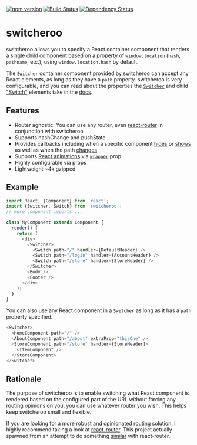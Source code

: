 [![npm version](https://badge.fury.io/js/switcheroo.svg)](http://badge.fury.io/js/switcheroo)
[![Build Status](https://secure.travis-ci.org/jdlehman/switcheroo.svg?branch=master)](http://travis-ci.org/jdlehman/switcheroo)
[![Dependency Status](https://david-dm.org/jdlehman/switcheroo.svg)](https://david-dm.org/jdlehman/switcheroo)

# switcheroo

switcheroo allows you to specify a React container component that renders a single child component based on a property of `window.location` (`hash`, `pathname`, etc.), using `window.location.hash` by default.

The `Switcher` container component provided by switcheroo can accept any React elements, as long as they have a `path` property. switcheroo is very configurable, and you can read about the properties the [`Switcher`](docs/components/Switcher.md) and child ["Switch"](docs/components/Switch.md) elements take in the [docs](docs/components).

## Features

- Router agnostic. You can use any router, even [react-router](https://github.com/rackt/react-router) in conjunction with switcheroo
- Supports hashChange and pushState
- Provides callbacks including when a specific component [hides](docs/components/Switch.md#onhide) or [shows](docs/components/Switch.md#onshow) as well as when the path [changes](docs/components/Switcher.md#onchange)
- Supports [React animations](https://facebook.github.io/react/docs/animation.html) via [`wrapper`](docs/components/Switcher.md#wrapper) prop
- Highly configurable via props
- Lightweight ~4k gzipped

## Example

```js
import React, {Component} from 'react';
import {Switcher, Switch} from 'switcheroo';
// more component imports ...

class MyComponent extends Component {
  render() {
    return (
      <div>
        <Switcher>
          <Switch path="/" handler={DefaultHeader} />
          <Switch path="/login" handler={AccountHeader} />
          <Switch path="/store" handler={StoreHeader} />
        </Switcher>
        <Body />
        <Footer />
      </div>
    );
  }
}
```

You can also use any React component in a `Switcher` as long as it has a `path` property specified.

```js
<Switcher>
  <HomeComponent path="/" />
  <AboutComponent path="/about" extraProp="thisOne" />
  <StoreComponent path="/store" handler={StoreHeader}>
    <ItemComponent />
  </StoreComponent>
</Switcher>
```

## Rationale

The purpose of switcheroo is to enable switching what React component is rendered based on the configured part of the URL without forcing any routing opinions on you, you can use whatever router you wish. This helps keep switcheroo small and flexible.

If you are looking for a more robust and opinionated routing solution, I highly recommend taking a look at [react-router](https://github.com/rackt/react-router). This project actually spawned from an attempt to do something [similar](https://gist.github.com/jdlehman/b662cac8b8607abf51a6) with react-router.
